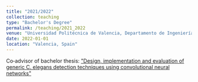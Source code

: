 ```yaml
---
title: "2021/2022"
collection: teaching
type: "Bachelor's Degree"
permalink: /teaching/2021_2022
venue: "Universidad Politécnica de Valencia, Departamento de Ingeniería de Sistemas y automática"
date: 2022-01-01
location: "Valencia, Spain"
---
```

Co‑advisor of bachelor thesis: ["Design, implementation and evaluation of generic C. elegans detection techniques using convolutional neural networks"](https://riunet.upv.es/handle/10251/187031)

<!-- Heading 1
======

Heading 2
======

Heading 3
====== -->
